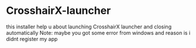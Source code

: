 # CrosshairX-launcher
this installer help u about launching CrosshairX launcher and closing automatically
Note: maybe you got some error from windows and reason is i didnt register my app 

